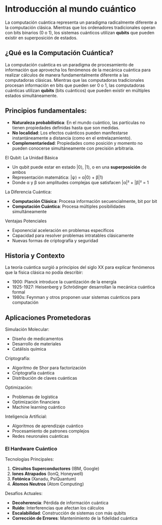 # Introducción al mundo cuántico

La computación cuántica representa un paradigma radicalmente diferente a la computación clásica. Mientras que los ordenadores tradicionales operan con bits binarios (0 o 1), los sistemas cuánticos utilizan **qubits** que pueden existir en superposición de estados.

## ¿Qué es la Computación Cuántica?

La computación cuántica es un paradigma de procesamiento de información que aprovecha los fenómenos de la mecánica cuántica para realizar cálculos de manera fundamentalmente diferente a las computadoras clásicas. Mientras que las computadoras tradicionales procesan información en bits que pueden ser 0 o 1, las computadoras cuánticas utilizan **qubits** (bits cuánticos) que pueden existir en múltiples estados simultáneamente.

## Principios fundamentales:

- **Naturaleza probabilística**: En el mundo cuántico, las partículas no tienen propiedades definidas hasta que son medidas.
- **No localidad**: Los efectos cuánticos pueden manifestarse instantáneamente a distancia (como en el entrelazamiento).
- **Complementariedad**: Propiedades como posición y momento no pueden conocerse simultáneamente con precisión arbitraria.

El Qubit: La Unidad Básica

- Un qubit puede estar en estado |0⟩, |1⟩, o en una **superposición** de ambos
- Representación matemática: |ψ⟩ = α|0⟩ + β|1⟩
- Donde α y β son amplitudes complejas que satisfacen |α|² + |β|² = 1

La Diferencia Cuántica:

- **Computación Clásica**: Procesa información secuencialmente, bit por bit
- **Computación Cuántica**: Procesa múltiples posibilidades simultáneamente

Ventajas Potenciales

- Exponencial aceleración en problemas específicos
- Capacidad para resolver problemas intratables clásicamente
- Nuevas formas de criptografía y seguridad

## Historia y Contexto

La teoría cuántica surgió a principios del siglo XX para explicar fenómenos que la física clásica no podía describir:

- 1900: Planck introduce la cuantización de la energía
- 1925-1927: Heisenberg y Schrödinger desarrollan la mecánica cuántica formal
- 1980s: Feynman y otros proponen usar sistemas cuánticos para computación

## Aplicaciones Prometedoras

Simulación Molecular:

- Diseño de medicamentos
- Desarrollo de materiales
- Catálisis química

Criptografía:

- Algoritmo de Shor para factorización
- Criptografía cuántica
- Distribución de claves cuánticas

Optimización:

- Problemas de logística
- Optimización financiera
- Machine learning cuántico

Inteligencia Artificial:

- Algoritmos de aprendizaje cuántico
- Procesamiento de patrones complejos
- Redes neuronales cuánticas

### El Hardware Cuántico

Tecnologías Principales:

1. **Circuitos Superconductores** (IBM, Google)
2. **Iones Atrapados** (IonQ, Honeywell)
3. **Fotónica** (Xanadu, PsiQuantum)
4. **Átomos Neutros** (Atom Computing)

Desafíos Actuales:

- **Decoherencia**: Pérdida de información cuántica
- **Ruido**: Interferencias que afectan los cálculos
- **Escalabilidad**: Construcción de sistemas con más qubits
- **Corrección de Errores**: Mantenimiento de la fidelidad cuántica
